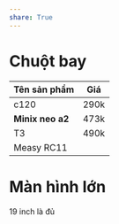 ```yaml
---  
share: True  
---  
```

# Chuột bay  
  
| Tên sản phẩm     | Giá  |  
| ---------------- | ---- |  
| c120             | 290k |  
| **Minix neo a2** | 473k |  
| T3               | 490k |  
| Measy RC11       |      |  
# Màn hình lớn  
19 inch là đủ  
